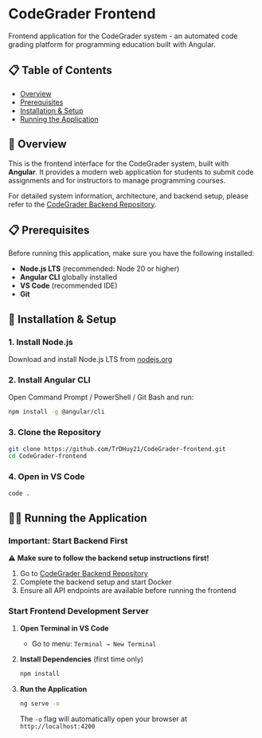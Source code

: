 # CodeGrader Frontend

Frontend application for the CodeGrader system - an automated code grading platform for programming education built with Angular.

## 📋 Table of Contents

- [Overview](#overview)
- [Prerequisites](#prerequisites)
- [Installation & Setup](#installation--setup)
- [Running the Application](#running-the-application)

## 🎯 Overview

This is the frontend interface for the CodeGrader system, built with **Angular**. It provides a modern web application for students to submit code assignments and for instructors to manage programming courses.

For detailed system information, architecture, and backend setup, please refer to the [CodeGrader Backend Repository](https://github.com/TrDHuy21/CodeGrader-Backend).

## 📋 Prerequisites

Before running this application, make sure you have the following installed:

- **Node.js LTS** (recommended: Node 20 or higher)
- **Angular CLI** globally installed
- **VS Code** (recommended IDE)
- **Git**

## 🚀 Installation & Setup

### 1. Install Node.js
Download and install Node.js LTS from [nodejs.org](https://nodejs.org/)

### 2. Install Angular CLI
Open Command Prompt / PowerShell / Git Bash and run:
```bash
npm install -g @angular/cli
```

### 3. Clone the Repository
```bash
git clone https://github.com/TrDHuy21/CodeGrader-frontend.git
cd CodeGrader-frontend
```

### 4. Open in VS Code
```bash
code .
```

## 🏃‍♂️ Running the Application

### Important: Start Backend First
⚠️ **Make sure to follow the backend setup instructions first!** 
1. Go to [CodeGrader Backend Repository](https://github.com/TrDHuy21/CodeGrader-Backend)
2. Complete the backend setup and start Docker
3. Ensure all API endpoints are available before running the frontend

### Start Frontend Development Server

1. **Open Terminal in VS Code**
   - Go to menu: `Terminal → New Terminal`

2. **Install Dependencies** (first time only)
   ```bash
   npm install
   ```

3. **Run the Application**
   ```bash
   ng serve -o
   ```
   
   The `-o` flag will automatically open your browser at `http://localhost:4200`
